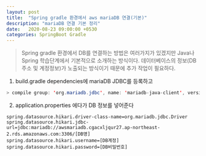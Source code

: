 ```yaml
---
layout: post
title:  "Spring gradle 환경에서 aws mariaDB 연결(기본)"
description: "mariaDB 연결 기본 정리"
date:   2020-08-23 09:00:00 +0530
categories: SpringBoot Gradle
---
```

> Spring gradle 환경에서 DB를 연결하는 방법은 여러가지가 있겠지만 Java나 Spring 학습단계에서 기본적으로 소개하는 방식이다. 데이터베이스의 정보(DB주소 및 계정정보)가 노출되는 방식이기 때문에 추가 작업이 필요하다.

1. build.gradle dependencies에 mariaDB JDBC를 등록하고
```java
> compile group: 'org.mariadb.jdbc', name: 'mariadb-java-client', version: '2.6.2'
```

2. application.properties 에다가 DB 정보를 넣어준다  
```properties
spring.datasource.hikari.driver-class-name=org.mariadb.jdbc.Driver
spring.datasource.hikari.jdbc-url=jdbc:mariadb://awsmariadb.cgacxljqur27.ap-northeast-2.rds.amazonaws.com:3306/[DB명]
spring.datasource.hikari.username=[DB계정]
spring.datasource.hikari.password=[DB비밀번호]
```